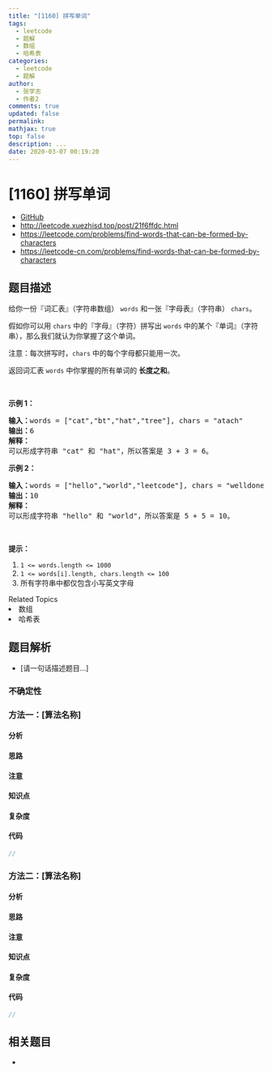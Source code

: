 ```yaml
---
title: "[1160] 拼写单词"
tags:
  - leetcode
  - 题解
  - 数组
  - 哈希表
categories:
  - leetcode
  - 题解
author:
  - 张学志
  - 作者2
comments: true
updated: false
permalink:
mathjax: true
top: false
description: ...
date: 2020-03-07 00:19:20
---
```



# [1160] 拼写单词
* [GitHub](https://github.com/algoboy101/LeetCodeCrowdsource/tree/master/_posts/QA/%5B1160%5D%20%E6%8B%BC%E5%86%99%E5%8D%95%E8%AF%8D.md)
* http://leetcode.xuezhisd.top/post/21f6ffdc.html
* https://leetcode.com/problems/find-words-that-can-be-formed-by-characters
* https://leetcode-cn.com/problems/find-words-that-can-be-formed-by-characters


## 题目描述

<p>给你一份『词汇表』（字符串数组）&nbsp;<code>words</code>&nbsp;和一张『字母表』（字符串）&nbsp;<code>chars</code>。</p>

<p>假如你可以用&nbsp;<code>chars</code>&nbsp;中的『字母』（字符）拼写出 <code>words</code>&nbsp;中的某个『单词』（字符串），那么我们就认为你掌握了这个单词。</p>

<p>注意：每次拼写时，<code>chars</code> 中的每个字母都只能用一次。</p>

<p>返回词汇表&nbsp;<code>words</code>&nbsp;中你掌握的所有单词的 <strong>长度之和</strong>。</p>

<p>&nbsp;</p>

<p><strong>示例 1：</strong></p>

<pre><strong>输入：</strong>words = [&quot;cat&quot;,&quot;bt&quot;,&quot;hat&quot;,&quot;tree&quot;], chars = &quot;atach&quot;
<strong>输出：</strong>6
<strong>解释： </strong>
可以形成字符串 &quot;cat&quot; 和 &quot;hat&quot;，所以答案是 3 + 3 = 6。
</pre>

<p><strong>示例 2：</strong></p>

<pre><strong>输入：</strong>words = [&quot;hello&quot;,&quot;world&quot;,&quot;leetcode&quot;], chars = &quot;welldonehoneyr&quot;
<strong>输出：</strong>10
<strong>解释：</strong>
可以形成字符串 &quot;hello&quot; 和 &quot;world&quot;，所以答案是 5 + 5 = 10。
</pre>

<p>&nbsp;</p>

<p><strong>提示：</strong></p>

<ol>
	<li><code>1 &lt;= words.length &lt;= 1000</code></li>
	<li><code>1 &lt;= words[i].length, chars.length&nbsp;&lt;= 100</code></li>
	<li>所有字符串中都仅包含小写英文字母</li>
</ol>
<div><div>Related Topics</div><div><li>数组</li><li>哈希表</li></div></div>


## 题目解析
* [请一句话描述题目...]

### 不确定性


### 方法一：[算法名称]

#### 分析

#### 思路

#### 注意

#### 知识点

#### 复杂度

#### 代码

```cpp
//
```


### 方法二：[算法名称]

#### 分析

#### 思路

#### 注意

#### 知识点

#### 复杂度

#### 代码

```cpp
//
```


## 相关题目
* 
